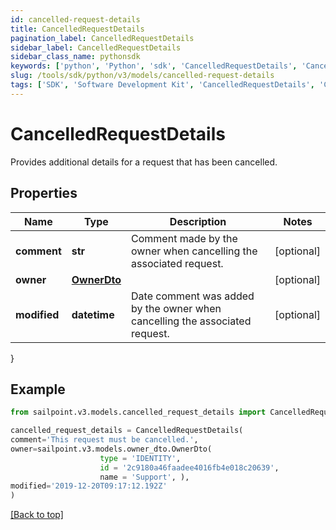 ```yaml
---
id: cancelled-request-details
title: CancelledRequestDetails
pagination_label: CancelledRequestDetails
sidebar_label: CancelledRequestDetails
sidebar_class_name: pythonsdk
keywords: ['python', 'Python', 'sdk', 'CancelledRequestDetails', 'CancelledRequestDetails'] 
slug: /tools/sdk/python/v3/models/cancelled-request-details
tags: ['SDK', 'Software Development Kit', 'CancelledRequestDetails', 'CancelledRequestDetails']
---
```


# CancelledRequestDetails

Provides additional details for a request that has been cancelled.

## Properties

Name | Type | Description | Notes
------------ | ------------- | ------------- | -------------
**comment** | **str** | Comment made by the owner when cancelling the associated request. | [optional] 
**owner** | [**OwnerDto**](owner-dto) |  | [optional] 
**modified** | **datetime** | Date comment was added by the owner when cancelling the associated request. | [optional] 
}

## Example

```python
from sailpoint.v3.models.cancelled_request_details import CancelledRequestDetails

cancelled_request_details = CancelledRequestDetails(
comment='This request must be cancelled.',
owner=sailpoint.v3.models.owner_dto.OwnerDto(
                    type = 'IDENTITY', 
                    id = '2c9180a46faadee4016fb4e018c20639', 
                    name = 'Support', ),
modified='2019-12-20T09:17:12.192Z'
)

```
[[Back to top]](#) 

